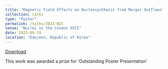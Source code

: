```yaml
---
title: "Magnetic Field Effects on Nucleosynthesis from Merger Outflows"
collection: talks
type: "Poster"
permalink: /talks/2023-NIC
venue: "Nuclei in the Cosmos XVII"
date: 2023-09-19
location: "Daejeon, Republic of Korea"
---
```


[Download](http://kelslund.github.io/files/posters/20230919_NIC.pdf)

This work was awarded a prize for 'Outstanding Poster Presentation'
